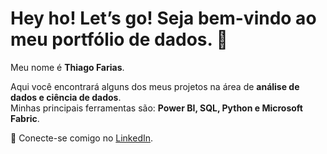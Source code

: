 
# Hey ho! Let’s go! Seja bem-vindo ao meu portfólio de dados. 🚀 

Meu nome é **Thiago Farias**.  

Aqui você encontrará alguns dos meus projetos na área de **análise de dados e ciência de dados**.  
Minhas principais ferramentas são: **Power BI, SQL, Python e Microsoft Fabric**.  


🔗 Conecte-se comigo no [LinkedIn](https://www.linkedin.com/in/thiago-farias-thiagofarias/).  
